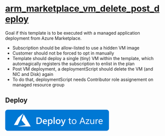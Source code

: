
# [arm_marketplace_vm_delete_post_deploy](https://github.com/chgeuer/arm_marketplace_vm_delete_post_deploy#Deploy)

Goal if this template is to be executed with a managed application deployment from Azure Marketplace.

- Subscription should be allow-listed to use a hidden VM image
- Customer should not be forced to opt in manually
- Template should deploy a single (tiny) VM within the template, which automagically registers the subscription to enlist in the plan
- Post VM deployment, a deploymentScript should delete the VM (and NIC and Disk) again
- To do that, deploymentScript needs Contributor role assignement on managed resource group


## Deploy

[![Deploy To Azure](https://raw.githubusercontent.com/Azure/azure-quickstart-templates/master/1-CONTRIBUTION-GUIDE/images/deploytoazure.svg?sanitize=true)](https://portal.azure.com/#create/Microsoft.Template/uri/https%3A%2F%2Fraw.githubusercontent.com%2Fchgeuer%2Farm_marketplace_vm_delete_post_deploy%2Fmain%2FdeleteVMPostDeployment.json) 


